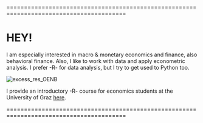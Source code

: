 ========================================================================================
# HEY! 

I am especially interested in macro & monetary economics and finance, also behavioral finance. Also, I like to work with data and apply econometric analysis. I prefer -R- for data analysis, but I try to get used to Python too. 

![excess_res_OENB](https://user-images.githubusercontent.com/63603922/93909097-b57dc500-fcff-11ea-8312-90475a44a558.jpeg)

I provide an introductory -R- course for economics students at the University of Graz [here](https://maiermartin.github.io/Economics-R-Tutorial/).

========================================================================================
